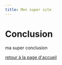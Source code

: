 ```yaml
---
title: Mon super site
---
```


# Conclusion
 
ma super conclusion

[retour à la page d'accueil](index.md)
